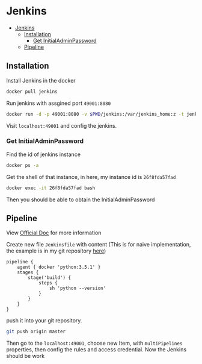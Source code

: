 # Jenkins
<!-- TOC depthFrom:1 depthTo:6 withLinks:1 updateOnSave:1 orderedList:0 -->

- [Jenkins](#jenkins)
	- [Installation](#installation)
		- [Get InitialAdminPassword](#get-initialadminpassword)
	- [Pipeline](#pipeline)

<!-- /TOC -->
## Installation
Install Jenkins in the docker

```sh
docker pull jenkins
```

Run jenkins with assgined port `49001:8080`

```sh
docker run -d -p 49001:8080 -v $PWD/jenkins:/var/jenkins_home:z -t jenkins
```

Visit `localhost:49001` and config the jenkins.

### Get InitialAdminPassword

Find the id of jenkins instance
```sh
docker ps -a
```

Get the shell of that instance, in here, my instance id is `26f8fda57fad`
```sh
docker exec -it 26f8fda57fad bash
```

Then you should be able to obtain the InitialAdminPassword

## Pipeline
View [Official Doc](https://jenkins.io/doc/pipeline/tour/hello-world/) for more information

Create new file `Jenkinsfile` with content (This is for naive implementation, the example is in my git repository [here](https://github.com/Kai5174/JenkinsLearning))
```
pipeline {
    agent { docker 'python:3.5.1' }
    stages {
        stage('build') {
            steps {
                sh 'python --version'
            }
        }
    }
}
```

push it into your git repository.
```sh
git push origin master
```

Then go to the `localhost:49001`, choose new Item, with `multiPipelines` properties, then config the rules and access credential. Now the Jenkins should be work
